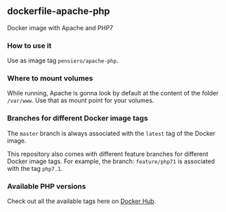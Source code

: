 ## dockerfile-apache-php

Docker image with Apache and PHP7

### How to use it
Use as image tag `pensiero/apache-php`.

### Where to mount volumes
While running, Apache is gonna look by default at the content of the folder `/var/www`.
Use that as mount point for your volumes.

### Branches for different Docker image tags

The `master` branch is always associated with the `latest` tag of the Docker image.

This repository also comes with different feature branches for different Docker image tags.
For example, the branch: `feature/php71` is associated with the tag `php7.1`.

### Available PHP versions
Check out all the available tags here on [Docker Hub](https://hub.docker.com/repository/docker/pensiero/apache-php/tags).